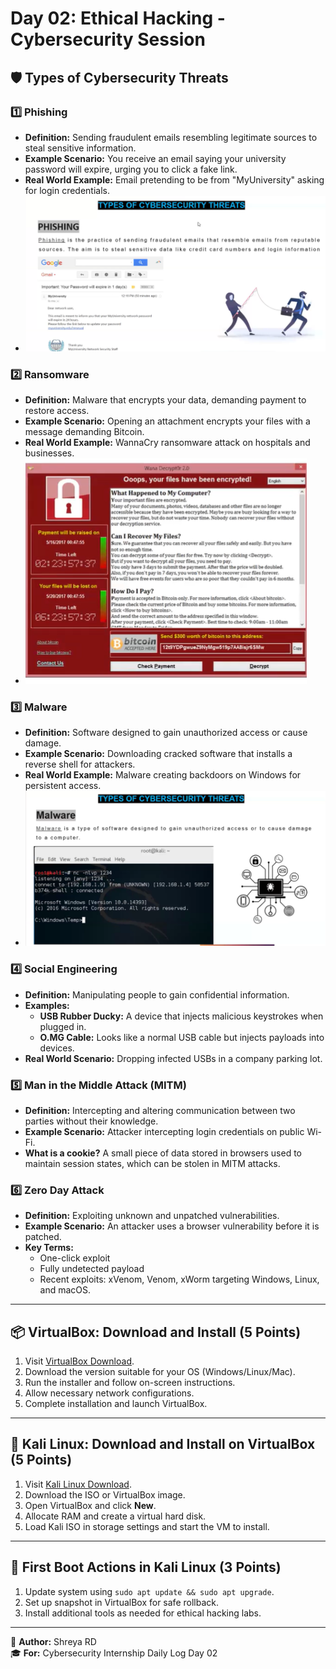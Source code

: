 # Day 02: Ethical Hacking - Cybersecurity Session

## 🛡️ Types of Cybersecurity Threats

### 1️⃣ Phishing
- **Definition:** Sending fraudulent emails resembling legitimate sources to steal sensitive information.
- **Example Scenario:** You receive an email saying your university password will expire, urging you to click a fake link.
- **Real World Example:** Email pretending to be from "MyUniversity" asking for login credentials.
- ![Phishing Example](../images/phishing.png)

### 2️⃣ Ransomware
- **Definition:** Malware that encrypts your data, demanding payment to restore access.
- **Example Scenario:** Opening an attachment encrypts your files with a message demanding Bitcoin.
- **Real World Example:** WannaCry ransomware attack on hospitals and businesses.
- ![Ransomware Example](../images/ransomware.png)

### 3️⃣ Malware
- **Definition:** Software designed to gain unauthorized access or cause damage.
- **Example Scenario:** Downloading cracked software that installs a reverse shell for attackers.
- **Real World Example:** Malware creating backdoors on Windows for persistent access.
- ![Malware Example](../images/malware.png)

### 4️⃣ Social Engineering
- **Definition:** Manipulating people to gain confidential information.
- **Examples:**
  - **USB Rubber Ducky:** A device that injects malicious keystrokes when plugged in.
  - **O.MG Cable:** Looks like a normal USB cable but injects payloads into devices.
- **Real World Scenario:** Dropping infected USBs in a company parking lot.

### 5️⃣ Man in the Middle Attack (MITM)
- **Definition:** Intercepting and altering communication between two parties without their knowledge.
- **Example Scenario:** Attacker intercepting login credentials on public Wi-Fi.
- **What is a cookie?** A small piece of data stored in browsers used to maintain session states, which can be stolen in MITM attacks.

### 6️⃣ Zero Day Attack
- **Definition:** Exploiting unknown and unpatched vulnerabilities.
- **Example Scenario:** An attacker uses a browser vulnerability before it is patched.
- **Key Terms:**
  - One-click exploit
  - Fully undetected payload
  - Recent exploits: xVenom, Venom, xWorm targeting Windows, Linux, and macOS.

---

## 📦 VirtualBox: Download and Install (5 Points)
1. Visit [VirtualBox Download](https://www.virtualbox.org/wiki/Downloads).
2. Download the version suitable for your OS (Windows/Linux/Mac).
3. Run the installer and follow on-screen instructions.
4. Allow necessary network configurations.
5. Complete installation and launch VirtualBox.

---

## 🐉 Kali Linux: Download and Install on VirtualBox (5 Points)
1. Visit [Kali Linux Download](https://www.kali.org/get-kali/).
2. Download the ISO or VirtualBox image.
3. Open VirtualBox and click **New**.
4. Allocate RAM and create a virtual hard disk.
5. Load Kali ISO in storage settings and start the VM to install.

---

## 🔧 First Boot Actions in Kali Linux (3 Points)
1. Update system using `sudo apt update && sudo apt upgrade`.
2. Set up snapshot in VirtualBox for safe rollback.
3. Install additional tools as needed for ethical hacking labs.

---

🪪 **Author:** Shreya RD  
🎓 **For:** Cybersecurity Internship Daily Log Day 02

